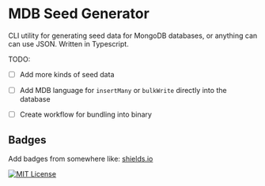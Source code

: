 
# MDB Seed Generator

CLI utility for generating seed data for MongoDB databases, or anything can can use JSON. Written in Typescript.

TODO:
- [ ] Add more kinds of seed data
- [ ] Add MDB language for `insertMany` or `bulkWrite` directly into the database
- [ ] Create workflow for bundling into binary


## Badges

Add badges from somewhere like: [shields.io](https://shields.io/)

[![MIT License](https://img.shields.io/badge/License-MIT-green.svg)](https://choosealicense.com/licenses/mit/)

